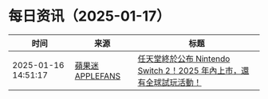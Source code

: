 ﻿# 每日资讯（2025-01-17）

|时间|来源|标题|
|---|---|---|
|2025-01-16 14:51:17|[蘋果迷 APPLEFANS](https://applefans.today/feed/)|[任天堂終於公布 Nintendo Switch 2！2025 年內上市，還有全球試玩活動！](https://applefans.today/2025-01-switch-2-announced-2025-release-date-price/)|
